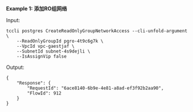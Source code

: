 **Example 1: 添加RO组网络**



Input: 

```
tccli postgres CreateReadOnlyGroupNetworkAccess --cli-unfold-argument  \
    --ReadOnlyGroupId pgro-4t9c6g7k \
    --VpcId vpc-gaestjaf \
    --SubnetId subnet-4s9dejli \
    --IsAssignVip false
```

Output: 
```
{
    "Response": {
        "RequestId": "6ace8140-6b9e-4e81-a8ad-ef3f92b2aa90",
        "FlowId": 912
    }
}
```

